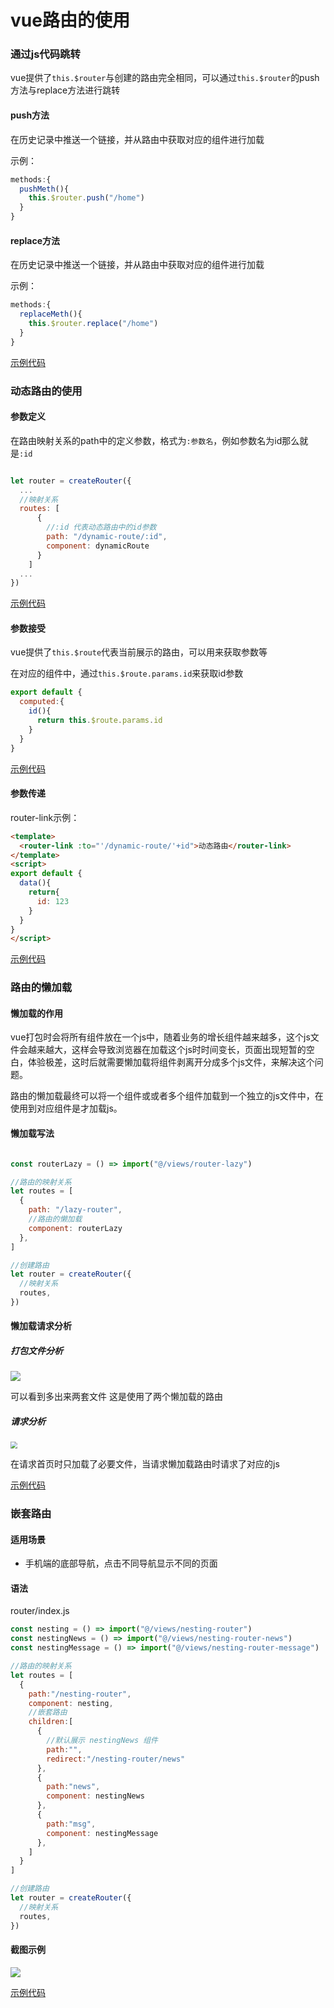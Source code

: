 # vue路由的使用

### 通过js代码跳转

vue提供了`this.$router`与创建的路由完全相同，可以通过`this.$router`的push方法与replace方法进行跳转

#### push方法

在历史记录中推送一个链接，并从路由中获取对应的组件进行加载

示例：

```js
methods:{
  pushMeth(){
    this.$router.push("/home")
  }
}
```

#### replace方法

在历史记录中推送一个链接，并从路由中获取对应的组件进行加载

示例：

```js
methods:{
  replaceMeth(){
    this.$router.replace("/home")
  }
}
```



[示例代码](./scaffolding/39-router-use/src/views/method-jump.vue)

### <div id="dynamic"></div>动态路由的使用

#### 参数定义

在路由映射关系的path中的定义参数，格式为`:参数名`，例如参数名为id那么就是`:id`

```js

let router = createRouter({
  ...
  //映射关系
  routes: [
      {
        //:id 代表动态路由中的id参数
        path: "/dynamic-route/:id",
        component: dynamicRoute
      }
    ]
  ...
})
```

[示例代码](./scaffolding/39-router-use/src/router/index.js)

#### 参数接受

vue提供了`this.$route`代表当前展示的路由，可以用来获取参数等

在对应的组件中，通过`this.$route.params.id`来获取id参数

```js
export default {
  computed:{
    id(){
      return this.$route.params.id
    }
  }
}
```

[示例代码](./scaffolding/39-router-use/src/views/dynamic-route.vue)

#### 参数传递

router-link示例：

```html
<template>
  <router-link :to="'/dynamic-route/'+id">动态路由</router-link>
</template>
<script>
export default {
  data(){
    return{
      id: 123
    }
  }
}
</script>
```

[示例代码](./scaffolding/39-router-use/src/App.vue)

### <div id="lazy"></div>路由的懒加载

#### 懒加载的作用

vue打包时会将所有组件放在一个js中，随着业务的增长组件越来越多，这个js文件会越来越大，这样会导致浏览器在加载这个js时时间变长，页面出现短暂的空白，体验极差，这时后就需要懒加载将组件剥离开分成多个js文件，来解决这个问题。

路由的懒加载最终可以将一个组件或或者多个组件加载到一个独立的js文件中，在使用到对应组件是才加载js。

#### 懒加载写法

```js

const routerLazy = () => import("@/views/router-lazy")

//路由的映射关系
let routes = [
  {
    path: "/lazy-router",
    //路由的懒加载
    component: routerLazy
  },
]

//创建路由
let router = createRouter({
  //映射关系
  routes,
})
```

#### 懒加载请求分析

##### 打包文件分析

![](./images/router-lazy.png)

可以看到多出来两套文件 这是使用了两个懒加载的路由

##### 请求分析

<img src="./images/router-lazy-request.png" style="zoom:67%;" />

在请求首页时只加载了必要文件，当请求懒加载路由时请求了对应的js

[示例代码](./scaffolding/39-router-use/src/router/index.js)



### <div id="nesting"></div>嵌套路由

#### 适用场景

- 手机端的底部导航，点击不同导航显示不同的页面

#### 语法

router/index.js

```js
const nesting = () => import("@/views/nesting-router")
const nestingNews = () => import("@/views/nesting-router-news")
const nestingMessage = () => import("@/views/nesting-router-message")

//路由的映射关系
let routes = [
  {
    path:"/nesting-router",
    component: nesting,
    //嵌套路由
    children:[
      {
        //默认展示 nestingNews 组件
        path:"",
        redirect:"/nesting-router/news"
      },
      {
        path:"news",
        component: nestingNews
      },
      {
        path:"msg",
        component: nestingMessage
      },
    ]
  }
]

//创建路由
let router = createRouter({
  //映射关系
  routes,
})
```

#### 截图示例

![](./images/router-nesting.png)

[示例代码](./scaffolding/39-router-use/src/router/index.js)